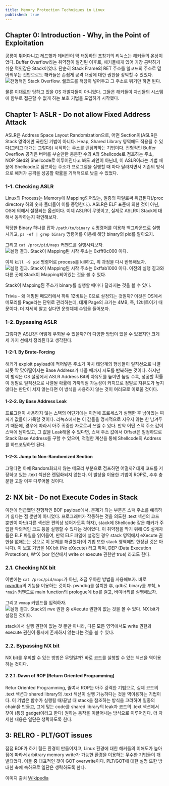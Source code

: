 ```yaml
---
title: Memory Protection Techniques in Linux
published: true
---
```


## Chapter 0: Introduction - Why, in the Point of Exploitation
공룡이 뛰어다니고 레드햇과 데비안이 막 태동하던 초창기의 리눅스는 해커들의 온상이었다. Buffer Overflow라는 취약점이 발견된 이후로, 해커들에게 있어 가장 공략하기 쉬운 먹잇감은 Stack이었다. 단순히 Stack Frame의 RET 주소를 쉘코드의 주소로 덮어씌우는 것만으로도 해커들은 손쉽게 공격 대상에 대한 권한을 장악할 수 있었다.
![전형적인 Stack Overflow. 쉘코드를 적당히 넣어두고 그 주소로 뛰기만 하면 된다.](/blog/assets/2019-09-26-#1-Memory-Protection-Techniques/Stack_Overflow.png)

물론 이대로만 당하고 있을 OS 개발자들이 아니었다. 그들은 해커들이 자신들의 시스템에 함부로 접근할 수 없게 하는 보호 기법을 도입하기 시작했다.

## Chapter 1: ASLR - Do not allow Fixed Address Attack
ASLR은 Address Space Layout Randomization으로, 어떤 Section이(ASLR은 Stack 영역에만 국한된 기법이 아니다. Heap, Shared Library 영역에도 적용될 수 있다(그리고 대개는 그렇다)) 시작하는 주소를 랜덤화하는 기법이다. 전형적인 Buffer Overflow 공격은 버퍼를 부술만한 충분한 수의 A와 Shellcode로 점프하는 주소, NOP Sled와 Shellcode로 이루어진다고 봐도 과언이 아닌데, 이 ASLR이라는 기법 때문에 Shellcode로 점프하는 주소가 프로그램을 실행할 때 마다 달라지면서 기존의 방식으로 해커가 공격을 성공할 확률을 기적적으로 낮출 수 있었다.

### 1-1. Checking ASLR
Linux의 Process는 Memory에 Mapping되어있는, 일종의 파일로써 취급된다(/proc directory 하의 숫자 폴더들이 이를 증명한다.). ASLR은 ELF 표준에 의한 것이 아닌, OS에 의해서 설정되는 옵션이다. 이제 ASLR이 무엇이고, 실제로 ASLR이 Stack에 대해서 동작하는지 확인해보자.

적당한 Binary 하나를 잡아 ```/path/to/binary &``` 명령어를 이용해 백그라운드로 실행시키고, ```ps -ef | grep binary``` 명령어를 이용해 해당 binary의 pid를 알아오자.

그리고 ```cat /proc/pid/maps``` 커맨드를 실행시켜보자.
![실행 결과. Stack이 Mapping된 시작 주소는 0xfff0c000 이다.](/blog/assets/2019-09-26-#1-Memory-Protection-Techniques/ASLR#1.png)

이제 ```kill -9 pid``` 명령어로 process를 kill하고, 위 과정을 다시 반복해보자.
![실행 결과. Stack이 Mapping된 시작 주소는 0xffab1000 이다. 이전의 실행 결과와 다른 곳에 Stack이 Mapping되어있는 것을 볼 수 있다.](/blog/assets/2019-09-26-#1-Memory-Protection-Techniques/ASLR#2.png)

Stack이 Mapping된 주소가 binary를 실행할 때마다 달라지는 것을 볼 수 있다.

Trivia - 왜 매핑된 메모리에서 하위 12비트는 0으로 설정되는 것일까? 이것은 OS에서 메모리를 Page라는 단위로 관리하는데, 대개 Page의 크기는 4MB, 즉, 12비트이기 때문이다. 더 자세히 알고 싶다면 운영체제 수업을 들어보자.

### 1-2. Bypassing ASLR
그렇다면 ASLR은 어떻게 우회될 수 있을까? 더 다양한 방법이 있을 수 있겠지만 크게 세 가지 선에서 정리된다고 생각한다.

#### 1-2-1. By Brute-Forcing
해커가 exploit payload에 적어넣은 주소가 마치 태양계의 행성들이 일직선으로 나열되듯 딱 맞아떨어지는 Base Address가 나올 때까지 시도를 반복하는 것이다. 하지만 이 방식은 OS 설정에서 ASLR Address Bit의 자유도를 높이면 높일 수록, 성공할 확률이 정말로 일직선으로 나열될 확률에 가까워질 가능성이 커지므로 정말로 자유도가 높지 않다는 판단이 서지 않는다면 이 방식을 사용하지 않는 것이 여러모로 이로울 것이다.

#### 1-2-2. By Base Address Leak
프로그램이 사용하지 않는 스택의 어딘가에는 이전에 프로세스가 실행한 후 남아있는 찌꺼기 값들이 가득할 것이다. 리눅스에서는 이 값들을 명시적으로 지우지 않는 한 남겨두기 때문에, 경우에 따라서 아주 귀중한 자료로써 쓰일 수 있다. 만약 어떤 스택 주소 값이 스택에 남아있고, 그 값을 Leak해올 수 있다면, 스택 주소 값에서 Offset은 일정하므로 Stack Base Address를 구할 수 있으며, 적절한 계산을 통해 Shellcode의 Address를 하드코딩하면 된다.

#### 1-2-3. Jump to Non-Randomized Section
그렇다면 아예 Random화되지 않는 메모리 부분으로 점프하면 어떨까? 대개 코드를 저장하고 있는 .text 섹션은 랜덤화되지 않는다. 이 발상을 이용한 기법이 ROP로, 추후 충분한 고찰 이후 다루어볼 것이다.

## 2: NX bit - Do not Execute Codes in Stack
이전에 언급했던 전형적인 BOF payload에서, 문제가 되는 부분은 스택 주소를 예측하기 쉽다는 점 뿐만이 아니었다. 프로그래머가 작동하는 것을 의도한 .text 섹션의 코드 뿐만이 아닌(다른 섹션은 편의상 넘어가도록 하자), stack에 Shellcode 같은 해커가 주입한 악의적인 코드 등을 실행할 수 있다는 것이었다. 이 취약점을 막기 위해 OS 설계자들은 ELF 파일을 읽어들여, 만약 ELF 파일에 설정된 경우 stack 영역에서 eXecute 권한을 없애는는 것으로 이 문제를 해결했다(이 기법 또한 stack 영역에만 한정된 것은 아니다). 이 보호 기법을 NX bit (No eXecute) 라고 하며, DEP (Data Execution Protection), W^X (xor 연산에서 write or execute 권한만 true) 라고도 한다.

### 2.1. Checking NX bit
이번에는 ```cat /proc/pid/maps```가 아닌, 조금 우아한 방법을 사용해보자. 바로 [pwndbg](https://github.com/pwndbg/pwndbg)의 기능을 이용하는 것이다. pwndbg를 설치한 후, gdb로 binary를 부착, ```b *main``` 커맨드로 main function의 prologue에 bp를 걸고, 바이너리를 실행해보자.

그리고 ```vmmap``` 커맨드를 입력하자.
![실행 결과. Stack의 rwx 권한 중 eXecute 권한이 없는 것을 볼 수 있다. NX bit가 설정된 것이다.](/blog/assets/2019-09-26-#1-Memory-Protection-Techniques/ASLR#2.png)

stack에서 실행 권한이 없는 것 뿐만 아니라, 다른 모든 영역에서도 write 권한과 execute 권한이 동시에 존재하지 않는다는 것을 볼 수 있다.

### 2.2. Bypassing NX bit
NX bit를 우회할 수 있는 방법은 무엇일까? 바로 코드를 실행할 수 있는 섹션을 역이용하는 것이다.

#### 2.2.1. Dawn of ROP (Return Oriented Programming)
Retur Oriented Programming, 줄여서 ROP는 아주 강력한 기법으로, 실제 코드의 .text 섹션과 shared library의 .text 섹션이 실행 가능하다는 것을 역이용하는 기법이다. 이 기법은 함수가 실행될 때/끝날 때 stack을 참조하는 방식을 고려하여 일종의 chain을 만들고, 그에 맞는 code를 shared library의 leak과 코드의 .text 섹션에서 찾아 (통칭 gadget이라고 한다) 원하는 동작을 이끌어내는 방식으로 이루어진다. 더 자세한 내용은 일단은 생략하도록 한다.

## 3: RELRO - PLT/GOT issues
점점 BOF가 하기 힘든 환경이 만들어지고, Linux 환경에 대한 해커들의 이해도가 높아짐에 따라서 arbitrary memory write가 가능한 환경을 이용하는 무수한 기법들이 개발되었다. 이들 중 대표적인 것이 GOT overwrite이다. PLT/GOT에 대한 설명 또한 방대한 축에 속하므로 일단은 생략하도록 한다.




이미지 출처
[Wikipedia](https://en.wikipedia.org/wiki/Stack_buffer_overflow)


